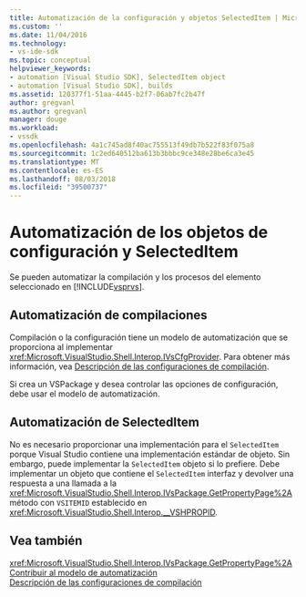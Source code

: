 ```yaml
---
title: Automatización de la configuración y objetos SelectedItem | Microsoft Docs
ms.custom: ''
ms.date: 11/04/2016
ms.technology:
- vs-ide-sdk
ms.topic: conceptual
helpviewer_keywords:
- automation [Visual Studio SDK], SelectedItem object
- automation [Visual Studio SDK], builds
ms.assetid: 120377f1-51aa-4445-b2f7-06ab7fc2b47f
author: gregvanl
ms.author: gregvanl
manager: douge
ms.workload:
- vssdk
ms.openlocfilehash: 4a1c745ad8f40ac755513f49db7b522f83f075a8
ms.sourcegitcommit: 1c2ed640512ba613b3bbbc9ce348e28be6ca3e45
ms.translationtype: MT
ms.contentlocale: es-ES
ms.lasthandoff: 08/03/2018
ms.locfileid: "39500737"
---
```

# <a name="automation-for-configuration-and-selecteditem-objects"></a>Automatización de los objetos de configuración y SelectedItem
Se pueden automatizar la compilación y los procesos del elemento seleccionado en [!INCLUDE[vsprvs](../../code-quality/includes/vsprvs_md.md)].  
  
## <a name="automation-for-builds"></a>Automatización de compilaciones  
 Compilación o la configuración tiene un modelo de automatización que se proporciona al implementar <xref:Microsoft.VisualStudio.Shell.Interop.IVsCfgProvider>. Para obtener más información, vea [Descripción de las configuraciones de compilación](../../ide/understanding-build-configurations.md).  
  
 Si crea un VSPackage y desea controlar las opciones de configuración, debe usar el modelo de automatización.  
  
## <a name="automation-for-selecteditem"></a>Automatización de SelectedItem  
 No es necesario proporcionar una implementación para el `SelectedItem` porque Visual Studio contiene una implementación estándar de objeto. Sin embargo, puede implementar la `SelectedItem` objeto si lo prefiere. Debe implementar un objeto que contiene el `SelectedItem` interfaz y devolver una respuesta a una llamada a la <xref:Microsoft.VisualStudio.Shell.Interop.IVsPackage.GetPropertyPage%2A> método con `VSITEMID` establecido en <xref:Microsoft.VisualStudio.Shell.Interop.__VSHPROPID>.  
  
## <a name="see-also"></a>Vea también  
 <xref:Microsoft.VisualStudio.Shell.Interop.IVsPackage.GetPropertyPage%2A>   
 [Contribuir al modelo de automatización](../../extensibility/internals/contributing-to-the-automation-model.md)   
 [Descripción de las configuraciones de compilación](../../ide/understanding-build-configurations.md)